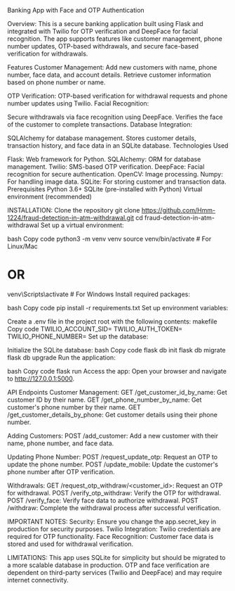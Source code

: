 Banking App with Face and OTP Authentication

Overview:
This is a secure banking application built using Flask and integrated with Twilio for OTP verification and DeepFace for facial recognition. The app supports features like customer management, phone number updates, OTP-based withdrawals, and secure face-based verification for withdrawals.

Features
Customer Management:
Add new customers with name, phone number, face data, and account details.
Retrieve customer information based on phone number or name.

OTP Verification:
OTP-based verification for withdrawal requests and phone number updates using Twilio.
Facial Recognition:

Secure withdrawals via face recognition using DeepFace.
Verifies the face of the customer to complete transactions.
Database Integration:

SQLAlchemy for database management.
Stores customer details, transaction history, and face data in an SQLite database.
Technologies Used

Flask: Web framework for Python.
SQLAlchemy: ORM for database management.
Twilio: SMS-based OTP verification.
DeepFace: Facial recognition for secure authentication.
OpenCV: Image processing.
Numpy: For handling image data.
SQLite: For storing customer and transaction data.
Prerequisites
Python 3.6+
SQLite (pre-installed with Python)
Virtual environment (recommended)

INSTALLATION:
Clone the repository
git clone https://github.com/Hmm-1224/fraud-detection-in-atm-withdrawal.git
cd fraud-detection-in-atm-withdrawal
Set up a virtual environment:

bash
Copy code
python3 -m venv venv
source venv/bin/activate  # For Linux/Mac
# OR
venv\Scripts\activate  # For Windows
Install required packages:

bash
Copy code
pip install -r requirements.txt
Set up environment variables:

Create a .env file in the project root with the following contents:
makefile
Copy code
TWILIO_ACCOUNT_SID=<Your Twilio Account SID>
TWILIO_AUTH_TOKEN=<Your Twilio Auth Token>
TWILIO_PHONE_NUMBER=<Your Twilio Phone Number>
Set up the database:

Initialize the SQLite database:
bash
Copy code
flask db init
flask db migrate
flask db upgrade
Run the application:

bash
Copy code
flask run
Access the app: Open your browser and navigate to http://127.0.0.1:5000.

API Endpoints
Customer Management:
GET /get_customer_id_by_name: Get customer ID by their name.
GET /get_phone_number_by_name: Get customer's phone number by their name.
GET /get_customer_details_by_phone: Get customer details using their phone number.

Adding Customers:
POST /add_customer: Add a new customer with their name, phone number, and face data.

Updating Phone Number:
POST /request_update_otp: Request an OTP to update the phone number.
POST /update_mobile: Update the customer's phone number after OTP verification.

Withdrawals:
GET /request_otp_withdraw/<customer_id>: Request an OTP for withdrawal.
POST /verify_otp_withdraw: Verify the OTP for withdrawal.
POST /verify_face: Verify face data to authorize withdrawal.
POST /withdraw: Complete the withdrawal process after successful verification.

IMPORTANT NOTES:
Security: Ensure you change the app.secret_key in production for security purposes.
Twilio Integration: Twilio credentials are required for OTP functionality.
Face Recognition: Customer face data is stored and used for withdrawal verification.

LIMITATIONS:
This app uses SQLite for simplicity but should be migrated to a more scalable database in production.
OTP and face verification are dependent on third-party services (Twilio and DeepFace) and may require internet connectivity.
